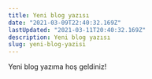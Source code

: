 ```yaml
---
title: Yeni blog yazısı
date: "2021-03-09T22:40:32.169Z"
lastUpdated: "2021-03-11T20:40:32.169Z"
description: Yeni blog yazısı
slug: yeni-blog-yazisi
---
```


Yeni blog yazıma hoş geldiniz!